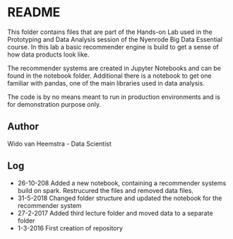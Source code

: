 # README
This folder contains files that are part of the Hands-on Lab used in the Prototyping and Data Analysis session of the Nyenrode Big Data Essential course. In this lab a basic recommender engine is build to get a sense of how data products look like.

The recommender systems are created in Jupyter Notebooks and can be found in the notebook folder. Additional there is a notebook to get one familiar with pandas, one of the main libraries used in data analysis.

The code is by no means meant to run in production environments and is for demonstration purpose only.

## Author
Wido van Heemstra - Data Scientist

## Log
- 26-10-208 Added a new notebook, containing a recommender systems build on spark. Restrucured the files and removed data files.
- 31-5-2018 Changed folder structure and updated the notebook for the recommender system
- 27-2-2017 Added third lecture folder and moved data to a separate folder
- 1-3-2016 First creation of repository
